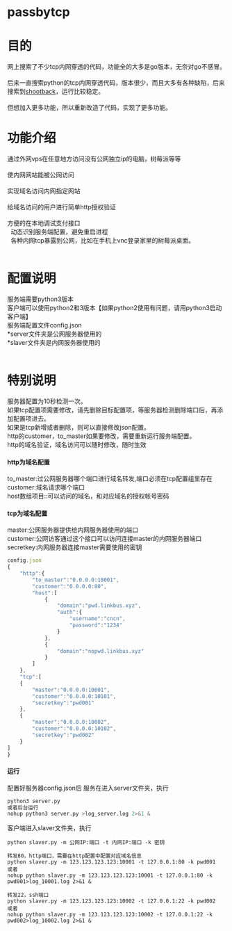 # passbytcp
# 目的
网上搜索了不少tcp内网穿透的代码，功能全的大多是go版本，无奈对go不感冒。<br>  
后来一直搜索python的tcp内网穿透代码，版本很少，而且大多有各种缺陷，后来搜索到[shootback](https://github.com/aploium/shootback)，运行比较稳定。<br>  
但想加入更多功能，所以重新改造了代码，实现了更多功能。<br>  
# 功能介绍
通过外网vps在任意地方访问没有公网独立ip的电脑，树莓派等等<br>  
使内网网站能被公网访问<br>  
实现域名访问内网指定网站<br>  
给域名访问的用户进行简单http授权验证<br>  
方便的在本地调试支付接口<br>  
动态识别服务端配置，避免重启进程<br>  
各种内网tcp暴露到公网，比如在手机上vnc登录家里的树莓派桌面。<br>  

# 配置说明
服务端需要python3版本<br>
客户端可以使用python2和3版本【如果python2使用有问题，请用python3启动客户端】<br>
服务端配置文件config.json<br>
*server文件夹是公网服务器使用的<br>
*slaver文件夹是内网服务器使用的<br>
<br>
# 特别说明
服务器配置为10秒检测一次。<br>
如果tcp配置项需要修改，请先删除目标配置项，等服务器检测删除端口后，再添加配置项进去。<br>
如果是tcp新增或者删除，则可以直接修改json配置。<br>
http的customer，to_master如果要修改，需要重新运行服务端配置。<br>
http的域名验证，域名访问可以随时修改，随时生效<br>
#### http为域名配置
to_master:过公网服务器哪个端口进行域名转发,端口必须在tcp配置组里存在<br>
customer:域名请求哪个端口<br>
host数组项目::可以访问的域名，和对应域名的授权帐号密码<br>
#### tcp为域名配置
master:公网服务器提供给内网服务器使用的端口<br>
customer:公网访客通过这个接口可以访问连接master的内网服务器端口<br>
secretkey:内网服务器连接master需要使用的密钥<br>
```javascript
config.json
{
    "http":{
        "to_master":"0.0.0.0:10001",
        "customer":"0.0.0.0:80",
        "host":[
            {
                "domain":"pwd.linkbus.xyz",
                "auth":{
                    "username":"cncn",
                    "password":"1234"
                }
            },
            {
                "domain":"nopwd.linkbus.xyz"
            }
        ]
    },
    "tcp":[
    {
        "master":"0.0.0.0:10001",
        "customer":"0.0.0.0:10101",
        "secretkey":"pwd001"
    },
	{
        "master":"0.0.0.0:10002",
        "customer":"0.0.0.0:10102",
        "secretkey":"pwd002"
    }
]
}
```
#### 运行
配置好服务器config.json后
服务在进入server文件夹，执行
```python
python3 server.py
或者后台运行
nohup python3 server.py >log_server.log 2>&1 &
```
客户端进入slaver文件夹，执行
```
python slaver.py -m 公网IP:端口 -t 内网IP:端口 -k 密钥

转发80，http端口，需要在http配置中配置对应域名信息
python slaver.py -m 123.123.123.123:10001 -t 127.0.0.1:80 -k pwd001
或者
nohup python slaver.py -m 123.123.123.123:10001 -t 127.0.0.1:80 -k pwd001>log_10001.log 2>&1 &

转发22，ssh端口
python slaver.py -m 123.123.123.123:10002 -t 127.0.0.1:22 -k pwd002
或者
nohup python slaver.py -m 123.123.123.123:10002 -t 127.0.0.1:22 -k pwd002>log_10002.log 2>&1 &

```

